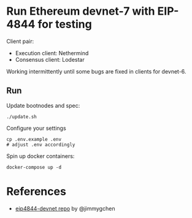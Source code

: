 #  Run Ethereum devnet-7 with EIP-4844 for testing

Client pair:

* Execution client: Nethermind
* Consensus client: Lodestar

Working intermittently until some bugs are fixed in clients for devnet-6.

## Run

Update bootnodes and spec:

```
./update.sh
```

Configure your settings

```
cp .env.example .env
# adjust .env accordingly
```

Spin up docker containers:

```
docker-compose up -d
```


# References

* [eip4844-devnet repo](https://github.com/jimmygchen/eip4844-devnet) by @jimmygchen
